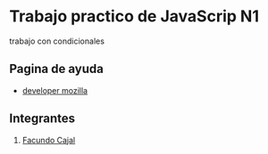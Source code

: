 # Trabajo practico de JavaScrip N1

trabajo con condicionales
## Pagina de ayuda 
- [developer mozilla](https://developer.mozilla.org/es/)



## Integrantes
1. [Facundo Cajal]()